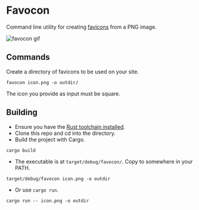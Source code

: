 # Favocon

Command line utility for creating
[favicons](https://en.wikipedia.org/wiki/Favicon) from a PNG image.

![favocon gif](https://user-images.githubusercontent.com/3044853/57985838-bcd6f380-7a65-11e9-9b24-afb6ccfc700d.gif)



## Commands

Create a directory of favicons to be used on your site.

``` shell
favocon icon.png -o outdir/
```

The icon you provide as input must be square.

## Building

- Ensure you have the [Rust toolchain
installed](https://doc.rust-lang.org/cargo/getting-started/installation.html).
- Clone this repo and cd into the directory. 
- Build the project with Cargo.

``` shell
cargo build
```

- The executable is at `target/debug/favocon/`. Copy to somewhere in your PATH.

``` shell
target/debug/favocon icon.png -o outdir
```

- Or use `cargo run`.

``` shell
cargo run -- icon.png -o outdir
```

